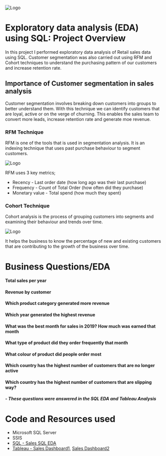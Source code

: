 ![Logo](https://www.marketing91.com/wp-content/uploads/2018/10/Sales-Analysis-1.jpg)

# Exploratory data analysis (EDA) using SQL: Project Overview 

In this project I performed exploratory data analysis of Retail sales data using SQL.
Customer segmentation was also carried out using RFM and Cohort techniques to understand the purchasing pattern of our customers and increase retention rate.

## Importance of Customer segmentation in sales analysis
Customer segmentation involves breaking down customers into groups to better understand them.
With this technique we can identify customers that are loyal, active or on the verge of churning. This enables the sales team to convert more leads, increase retention rate and generate moe revenue.

### RFM Technique
RFM is one of the tools that is used in segmentation analysis.
It is an indexing technique that uses past purchase behaviour to segment customers.

![Logo](https://miro.medium.com/max/1400/1*HiwX6vul8c4PBEueq3yBMw.png)

RFM uses 3 key metrics;
- Recency - Last order date (how long ago was their last purchase)
- Frequency - Count of Total Order (how often did they purchase)
- Monetary value - Total spend (how much they spent)

### Cohort Technique
Cohort analysis is the process of grouping customers into segments and examining their behaviour and trends over time.

![Logo](https://miro.medium.com/max/1400/1*UIxW8HXKazQja3ohdxKUEg.png)

It helps the business to know the percentage of new and existing customers that are contributing to the growth of the business over time.

# Business Questions/EDA
#### Total sales per year
#### Revenue by customer
#### Which product category generated more revenue
#### Which year generated the highest revenue
#### What was the best month for sales in 2019? How much was earned that month
#### What type of product did they order frequently that month
#### What colour of product did people order most
#### Which country has the highest number of customers that are no longer active
#### Which country has the highest number of customers that are slipping way?

##### - These questions were answered in the SQL EDA and Tableau Analysis                                                                                
                                                                                                                              
# Code and Resources used
- Microsoft SQL Server
- SSIS
- [SQL - Sales SQL EDA](https://github.com/mosimen/Sales-Analysis)
- [Tableau - Sales Dashboard1](https://public.tableau.com/app/profile/martins.osimen/viz/SalesDashboard1_16534509096530/SalesDashboard), [Sales Dashboard2](https://public.tableau.com/app/profile/martins.osimen/viz/SalesDashboard2_16534512608230/SalesDashboard2)
